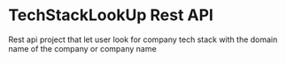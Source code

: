 # TechStackLookUp Rest API

Rest api project that let user look for company tech stack with the domain name of the company or company name
